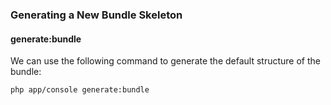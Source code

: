 ### Generating a New Bundle Skeleton

#### generate:bundle

We can use the following command to generate the default structure of the bundle:

```
php app/console generate:bundle
```